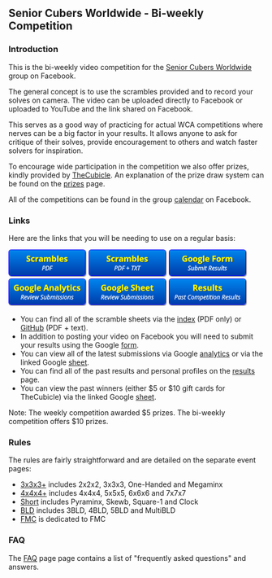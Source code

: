 ## Senior Cubers Worldwide - Bi-weekly Competition

### Introduction

This is the bi-weekly video competition for the [Senior Cubers Worldwide](https://www.facebook.com/groups/1604105099735401/?ref=bookmarks) group on Facebook.

The general concept is to use the scrambles provided and to record your solves on camera. The video can be uploaded directly to Facebook or uploaded to YouTube and the link shared on Facebook.

This serves as a good way of practicing for actual WCA competitions where nerves can be a big factor in your results. It allows anyone to ask for critique of their solves, provide encouragement to others and watch faster solvers for inspiration.

To encourage wide participation in the competition we also offer prizes, kindly provided by [TheCubicle](https://www.thecubicle.com/). An explanation of the prize draw system can be found on the [prizes](prizes/README.md) page.

All of the competitions can be found in the group [calendar](https://www.facebook.com/groups/1604105099735401/events/?source=4&action_history=null&filter=calendar) on Facebook.



### Links

Here are the links that you will be needing to use on a regular basis:

[![Index](img\scrambles_pdf.png)](scrambles/README.md) [![GitHub](img\scrambles_txt.png)](https://github.com/Logiqx/scw-comp/tree/master/docs/scrambles) [![Form](img\google_form.png)](submit.html) [![Analytics](img\google_analytics.png)](analytics.html) [![Sheet](img\google_sheet.png)](responses.html) [![Results](img\results.png)](results/README.md)

- You can find all of the scramble sheets via the [index](scrambles/README.md) (PDF only) or [GitHub](https://github.com/Logiqx/scw-comp/tree/master/docs/scrambles) (PDF + text).
- In addition to posting your video on Facebook you will need to submit your results using the Google [form](submit.html).
- You can view all of the latest submissions via Google [analytics](analytics.html) or via the linked Google [sheet](responses.html).
- You can find all of the past results and personal profiles on the [results](results/README.md) page.
- You can view the past winners (either $5 or $10 gift cards for TheCubicle) via the linked Google [sheet](prizes/winners.html).

Note: The weekly competition awarded $5 prizes. The bi-weekly competition offers $10 prizes.



### Rules

The rules are fairly straightforward and are detailed on the separate event pages:

- [3x3x3+](rules/333+.md) includes 2x2x2, 3x3x3, One-Handed and Megaminx
- [4x4x4+](rules/444+.md) includes 4x4x4, 5x5x5, 6x6x6 and 7x7x7
- [Short](rules/short.md) includes Pyraminx, Skewb, Square-1 and Clock
- [BLD](rules/bld.md) includes 3BLD, 4BLD, 5BLD and MultiBLD
- [FMC](rules/fmc.md) is dedicated to FMC



### FAQ

The [FAQ](FAQ.md) page page contains a list of "frequently asked questions" and answers.



<!-- Global site tag (gtag.js) - Google Analytics -->

<script async src="https://www.googletagmanager.com/gtag/js?id=UA-86348435-3"></script>
<script>window.dataLayer = window.dataLayer || []; function gtag() {dataLayer.push(arguments);} gtag('js', new Date()); gtag('config', 'UA-86348435-3');</script>
